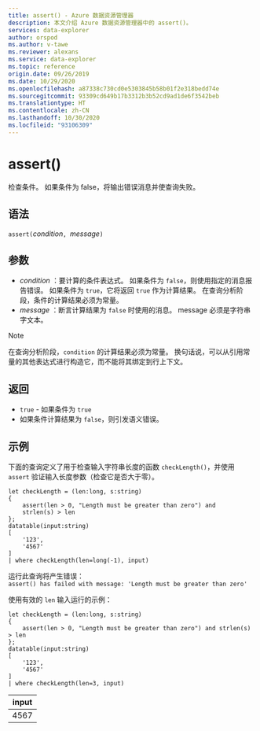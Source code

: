 ```yaml
---
title: assert() - Azure 数据资源管理器
description: 本文介绍 Azure 数据资源管理器中的 assert()。
services: data-explorer
author: orspod
ms.author: v-tawe
ms.reviewer: alexans
ms.service: data-explorer
ms.topic: reference
origin.date: 09/26/2019
ms.date: 10/29/2020
ms.openlocfilehash: a87338c730cd0e5303845b58b01f2e318bedd74e
ms.sourcegitcommit: 93309cd649b17b3312b3b52cd9ad1de6f3542beb
ms.translationtype: HT
ms.contentlocale: zh-CN
ms.lasthandoff: 10/30/2020
ms.locfileid: "93106309"
---
```

# <a name="assert"></a>assert()

检查条件。 如果条件为 false，将输出错误消息并使查询失败。

## <a name="syntax"></a>语法

`assert(`*condition*`, `*message*`)`

## <a name="arguments"></a>参数

* *condition* ：要计算的条件表达式。 如果条件为 `false`，则使用指定的消息报告错误。 如果条件为 `true`，它将返回 `true` 作为计算结果。 在查询分析阶段，条件的计算结果必须为常量。
* *message* ：断言计算结果为 `false` 时使用的消息。 message 必须是字符串字文本。

> [!NOTE]
> 在查询分析阶段，`condition` 的计算结果必须为常量。 换句话说，可以从引用常量的其他表达式进行构造它，而不能将其绑定到行上下文。

## <a name="returns"></a>返回

* `true` - 如果条件为 `true`
* 如果条件计算结果为 `false`，则引发语义错误。

## <a name="examples"></a>示例

下面的查询定义了用于检查输入字符串长度的函数 `checkLength()`，并使用 `assert` 验证输入长度参数（检查它是否大于零）。

<!-- csl: https://help.kusto.chinacloudapi.cn:443/Samples -->
```kusto
let checkLength = (len:long, s:string)
{
    assert(len > 0, "Length must be greater than zero") and 
    strlen(s) > len
};
datatable(input:string)
[
    '123',
    '4567'
]
| where checkLength(len=long(-1), input)
```

运行此查询将产生错误：  
`assert() has failed with message: 'Length must be greater than zero'`


使用有效的 `len` 输入运行的示例：

<!-- csl: https://help.kusto.chinacloudapi.cn:443/Samples -->
```kusto
let checkLength = (len:long, s:string)
{
    assert(len > 0, "Length must be greater than zero") and strlen(s) > len
};
datatable(input:string)
[
    '123',
    '4567'
]
| where checkLength(len=3, input)
```

|input|
|---|
|4567|
